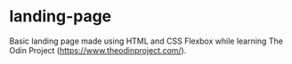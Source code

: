 # landing-page
Basic landing page made using HTML and CSS Flexbox while learning The Odin Project (https://www.theodinproject.com/).
